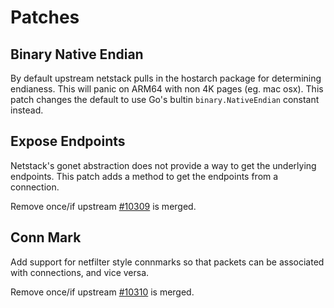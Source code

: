 # Patches

## Binary Native Endian

By default upstream netstack pulls in the hostarch package for determining endianess. This will panic on ARM64 with non 4K pages (eg. mac osx). This patch changes the default to use Go's bultin `binary.NativeEndian` constant instead.

## Expose Endpoints

Netstack's gonet abstraction does not provide a way to get the underlying endpoints. This patch adds a method to get the endpoints from a connection.

Remove once/if upstream [#10309](https://github.com/google/gvisor/pull/10309) is merged.

## Conn Mark

Add support for netfilter style connmarks so that packets can be associated with connections, and vice versa.

Remove once/if upstream [#10310](https://github.com/google/gvisor/pull/10310) is merged.